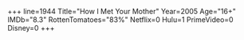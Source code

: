 +++
line=1944
Title="How I Met Your Mother"
Year=2005
Age="16+"
IMDb="8.3"
RottenTomatoes="83%"
Netflix=0
Hulu=1
PrimeVideo=0
Disney=0
+++

